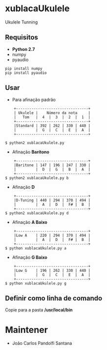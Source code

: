# xublacaUkulele
Ukulele Tunning

## Requisitos
* **Python 2.7**
* numpy
* pyaudio

```
pip install numpy
pip install pyaudio
```

## Usar
* Para afinação padrão

```
    +---------------------------------+
    | Ukulele |    Número da nota     |
    |   Tom   |  4  |  3  |  2  |  1  |
    +---------------------------------+
    |Standard | 392 | 262 | 330 | 440 |
    |         |  G  |  C  |  E  |  A  |
    +---------------------------------+

$ python2 xublacaUkulele.py
```

* Afinação **Barítono**
```
    +---------------------------------+
    |Baritone | 147 | 196 | 247 | 330 |
    |         |  D  |  G  |  B  |  A  |
    +---------------------------------+
$ python2 xublacaUkulele.py b    
```

* Afinação **D**
```
    +---------------------------------+
    |D-Tuning | 440 | 294 | 370 | 494 |
    |         |  A  |  D  |  F# |  B  |
    +---------------------------------+
$ python2 xublacaUkulele.py d
```

* Afinação **A Baixo**
```
    +---------------------------------+
    |Low A    | 220 | 294 | 370 | 494 |
    |         |  A  |  D  |  F# |  B  |
    +---------------------------------+
$ python xublacaUkulele.py a
```

* Afinação **G Baixo**
```
    +---------------------------------+
    |Low G    | 196 | 262 | 330 | 440 |
    |         |  G  |  C  |  E  |  A  |
    +---------------------------------+
$ python xublacaUkulele.py g
```


## Definir como linha de comando
Copie para a pasta **/usr/local/bin**

# Maintener
* João Carlos Pandolfi Santana
